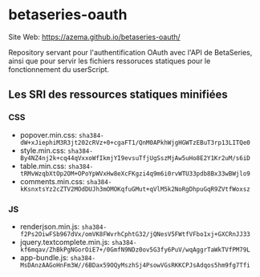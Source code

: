 # betaseries-oauth
Site Web: https://azema.github.io/betaseries-oauth/

Repository servant pour l'authentification OAuth avec l'API de BetaSeries, ainsi que pour servir les fichiers ressoruces statiques pour le fonctionnement du userScript.

## Les SRI des ressources statiques minifiées

### CSS
* popover.min.css:  `sha384-dW+xJiephiM3R3jt202cRVz+0+cgaFT1/QnM0APkhWjgHGWTzEBuT3rp13LITQe0`
* style.min.css:    `sha384-By4NZ4nj2k+cq44qVxxoWfIkmjYI9evsuTfjUgSszMjAw5uHo8E2Y1Kr2uM/s6iD`
* table.min.css:    `sha384-tRMvWzqbXtOp2OM+OPoYpWVxHw8eXcFKgzi4q9m6i0rvWTU33pdb8Bx33wBWjlo9`
* comments.min.css: `sha384-kKsnxtsYz2cZTV2MOdDUJh3mOMOKqfuGMut+qVlM5k2NoRgDhpuGqR9ZVtfWoxsz`

### JS
* renderjson.min.js: `sha384-f2Ps2OiwFSb967dVx/omVK8FWvrhCphtG32/jQNesV5FWtfVFbo1xj+GXCRnJJ33`
* jquery.textcomplete.min.js: `sha384-kf6mqav/ZhBkPgNGorOiE7+/0GmfN9NDz0ov5G3fy6PuV/wqAggrTaWkTVfPM79L`
* app-bundle.js: `sha384-MsDAnzAAGoHnFm3W//6BDax59OQyMszhSj4PsowVGsRKKCPJsAdqos5hm9fg7Tfi`
